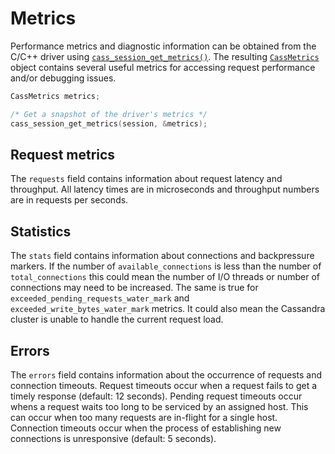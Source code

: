 # Metrics

Performance metrics and diagnostic information can be obtained from the C/C++
driver using [`cass_session_get_metrics()`]. The resulting [`CassMetrics`] object
contains several useful metrics for accessing request performance and/or
debugging issues.

```c
CassMetrics metrics;

/* Get a snapshot of the driver's metrics */
cass_session_get_metrics(session, &metrics);

```

## Request metrics

The `requests` field  contains information about request latency and
throughput. All latency times are in microseconds and throughput
numbers are in requests per seconds.

## Statistics

The `stats` field contains information about connections
and backpressure markers. If the number of `available_connections` is less than
the number of `total_connections` this could mean the number of I/O threads or
number of connections may need to be increased. The same is true for
`exceeded_pending_requests_water_mark` and `exceeded_write_bytes_water_mark`
metrics. It could also mean the Cassandra cluster is unable to handle the
current request load.

## Errors

The `errors` field contains information about the
occurrence of requests and connection timeouts. Request timeouts occur when
a request fails to get a timely response (default: 12 seconds). Pending request
timeouts occur whens a request waits too long to be serviced by an assigned
host. This can occur when too many requests are in-flight for a single host.
Connection timeouts occur when the process of establishing new connections is
unresponsive (default: 5 seconds).

[`cass_session_get_metrics()`]: http://datastax.github.io/cpp-driver/api/CassSession/#1ab3773670c98c00290bad48a6df0f9eae
[`CassMetrics`]: http://datastax.github.io/cpp-driver/api/CassMetrics/
